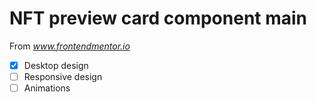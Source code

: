 # NFT preview card component main

From *www.frontendmentor.io*

- [x] Desktop design
- [ ] Responsive design
- [ ] Animations
